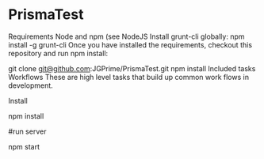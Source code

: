 # PrismaTest

Requirements Node and npm (see NodeJS Install grunt-cli globally: npm install -g grunt-cli Once you have installed the requirements, checkout this repository and run npm install:

git clone git@github.com:JGPrime/PrismaTest.git npm install Included tasks Workflows These are high level tasks that build up common work flows in development.

Install

npm install

#run server

npm start 
